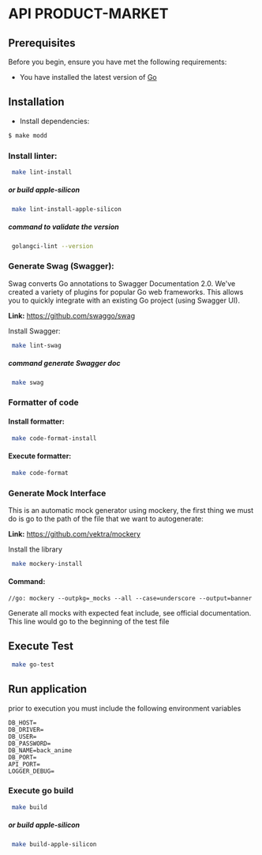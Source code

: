 # API PRODUCT-MARKET

## Prerequisites

Before you begin, ensure you have met the following requirements:
* You have installed the latest version of [Go](https://go.dev/dl/)

## Installation

* Install dependencies:
```bash
$ make modd
```

### Install linter:
```bash
 make lint-install
```
##### or build apple-silicon
```bash
 make lint-install-apple-silicon
```
##### command to validate the version
```bash
 golangci-lint --version
```

### Generate Swag (Swagger):
Swag converts Go annotations to Swagger Documentation 2.0. We've created a variety of plugins for popular Go web frameworks. This allows you to quickly integrate with an existing Go project (using Swagger UI).

**Link:** https://github.com/swaggo/swag


Install Swagger:
```bash
 make lint-swag
```

##### command generate Swagger doc
```bash
 make swag
```

### Formatter of code
#### Install formatter:
```bash
 make code-format-install
```
#### Execute formatter:
```bash
 make code-format
```

### Generate Mock Interface
This is an automatic mock generator using mockery, the first thing we must do is go to the path of the file that we want to autogenerate:

**Link:** https://github.com/vektra/mockery

Install the library
```bash
 make mockery-install
```
#### Command:
``//go: mockery --outpkg=_mocks --all --case=underscore --output=banner``

Generate all mocks with expected feat include, see official documentation. This line would go to the beginning of the test file

## Execute Test
```bash
 make go-test
```

## Run application

prior to execution you must include the following environment variables
```
DB_HOST=
DB_DRIVER=
DB_USER=
DB_PASSWORD=
DB_NAME=back_anime
DB_PORT=
API_PORT=
LOGGER_DEBUG=
```

### Execute go build
```bash
 make build
```

##### or build apple-silicon
```bash
 make build-apple-silicon
```
